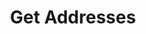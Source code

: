 ---
title: Get Addresses
excerpt: |
  This endpoint allows you to get the list of addresses.
api:
  file: address.json
  operationId: get_address-list
hidden: false
---
